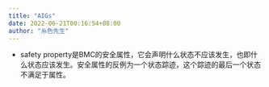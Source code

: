 ```yaml
---
title: "AIGs"
date: 2022-06-21T00:16:54+08:00
author: "糸色先生"
---
```


-   safety property是BMC的安全属性，它会声明什么状态不应该发生，也即什么状态应该发生。安全属性的反例为一个状态踪迹，这个踪迹的最后一个状态不满足于属性。
